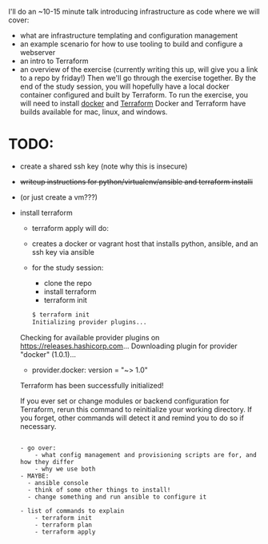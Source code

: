 I'll do an ~10-15 minute talk introducing infrastructure as code where we will cover:
- what are infrastructure templating and configuration management
- an example scenario for how to use tooling to build and configure a webserver
- an intro to Terraform
- an overview of the exercise (currently writing this up, will give you a link to a repo by friday!)
Then we'll go through the exercise together. By the end of the study session, you will hopefully have a local docker container configured and built by Terraform.
To run the exercise, you will need to install
[docker](https://docs.docker.com/install/#supported-platforms) and
[Terraform](https://www.terraform.io/intro/getting-started/install.html)
Docker and Terraform have builds available for mac, linux, and windows.

# TODO:
- create a shared ssh key (note why this is insecure)
- ~~writeup instructions for python/virtualenv/ansible and terraform installi~~
- (or just create a vm???)
- install terraform
	- terraform apply will do:
	- creates a docker or vagrant host that installs python, ansible, and an ssh key via ansible
	- for the study session: 
		- clone the repo
		- install terraform
		- terraform init

		```bash
		$ terraform init
		Initializing provider plugins...
    Checking for available provider plugins on https://releases.hashicorp.com...
    Downloading plugin for provider "docker" (1.0.1)...

    * provider.docker: version = "~> 1.0"

    Terraform has been successfully initialized!

    If you ever set or change modules or backend configuration for Terraform,
    rerun this command to reinitialize your working directory. If you forget, other
    commands will detect it and remind you to do so if necessary.
    ```

	- go over: 
		- what config management and provisioning scripts are for, and how they differ
		- why we use both
    - MAYBE:
      - ansible console
      - think of some other things to install!
      - change something and run ansible to configure it

	- list of commands to explain
		- terraform init
		- terraform plan
		- terraform apply

